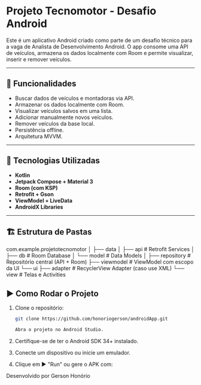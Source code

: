 # Projeto Tecnomotor - Desafio Android

Este é um aplicativo Android criado como parte de um desafio técnico para a vaga de Analista de Desenvolvimento Android. O app consome uma API de veículos, armazena os dados localmente com Room e permite visualizar, inserir e remover veículos.

---

## 🔧 Funcionalidades

- Buscar dados de veículos e montadoras via API.
- Armazenar os dados localmente com Room.
- Visualizar veículos salvos em uma lista.
- Adicionar manualmente novos veículos.
- Remover veículos da base local.
- Persistência offline.
- Arquitetura MVVM.

---

## 📲 Tecnologias Utilizadas

- **Kotlin**
- **Jetpack Compose + Material 3**
- **Room (com KSP)**
- **Retrofit + Gson**
- **ViewModel + LiveData**
- **AndroidX Libraries**

---

## 🏗️ Estrutura de Pastas
com.example.projetotecnomotor
│
├── data
│ ├── api # Retrofit Services
│ ├── db # Room Database
│ └── model # Data Models
│
├── repository # Repositório central (API + Room)
├── viewmodel # ViewModel com escopo da UI
└── ui
├── adapter # RecyclerView Adapter (caso use XML)
└── view # Telas e Activities

## ▶️ Como Rodar o Projeto

1. Clone o repositório:
   ```bash
   git clone https://github.com/honoriogerson/androidApp.git

   Abra o projeto no Android Studio.

2. Certifique-se de ter o Android SDK 34+ instalado.

3. Conecte um dispositivo ou inicie um emulador.

4. Clique em ▶️ "Run" ou gere o APK com:

Desenvolvido por Gerson Honório

